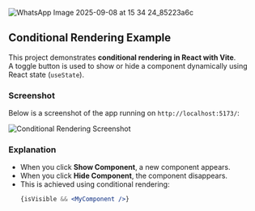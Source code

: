 ![WhatsApp Image 2025-09-08 at 15 34 24_85223a6c](https://github.com/user-attachments/assets/66100dd8-498c-4ee6-96fd-7ae313666ff3)



## Conditional Rendering Example

This project demonstrates **conditional rendering in React with Vite**.  
A toggle button is used to show or hide a component dynamically using React state (`useState`).

### Screenshot
Below is a screenshot of the app running on `http://localhost:5173/`:

![Conditional Rendering Screenshot](./WhatsApp%20Image%202025-09-08%20at%2015.34.24_a7ace5a9.jpg)

### Explanation
- When you click **Show Component**, a new component appears.  
- When you click **Hide Component**, the component disappears.  
- This is achieved using conditional rendering:  
  ```jsx
  {isVisible && <MyComponent />}
